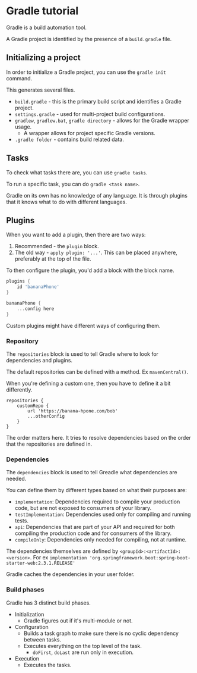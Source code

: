 # Gradle tutorial

Gradle is a build automation tool.

A Gradle project is identified by the presence of a `build.gradle` file.

## Initializing a project

In order to initialize a Gradle project, you can use the `gradle init` command.

This generates several files.

* `build.gradle` - this is the primary build script and identifies a Gradle project.
* `settings.gradle` - used for multi-project build configurations.
* `gradlew`, `gradlew.bat`, `gradle directory` - allows for the Gradle wrapper usage. 
  * A wrapper allows for project specific Gradle versions.
* `.gradle folder` - contains build related data.

## Tasks

To check what tasks there are, you can use `gradle tasks`.

To run a specific task, you can do `gradle <task name>`.

Gradle on its own has no knowledge of any language. 
It is through plugins that it knows what to do with different languages.

## Plugins

When you want to add a plugin, then there are two ways:
1. Recommended - the `plugin` block.
2. The old way - `apply plugin: '...'`. This can be placed anywhere, preferably at the top of the file.

To then configure the plugin, you'd add a block with the block name.

```build.gradle
plugins {
    id 'bananaPhone'
}

bananaPhone {
    ...config here
}
```

Custom plugins might have different ways of configuring them.

### Repository

The `repositories` block is used to tell Gradle where to look for dependencies and plugins.

The default repositories can be defined with a method. Ex `mavenCentral()`.

When you're defining a custom one, then you have to define it a bit differently.
```
repositories {
    customRepo {
        url 'https://banana-hpone.com/bob'
        ...otherConfig
    }
}
```

The order matters here. It tries to resolve dependencies based on the order that the repositories are defined in.

### Dependencies

The `dependencies` block is used to tell Greadle what dependencies are needed.

You can define them by different types based on what their purposes are:
* `implementation`: Dependencies required to compile your production code, but are not exposed to consumers of your library.
* `testImplementation`: Dependencies used only for compiling and running tests.
* `api`: Dependencies that are part of your API and required for both compiling the production code and for consumers of the library.
* `compileOnly`: Dependencies only needed for compiling, not at runtime.

The dependencies themselves are defined by `<groupId>:<artifactId>:<version>`.
For ex `implementation 'org.springframework.boot:spring-boot-starter-web:2.3.1.RELEASE'`

Gradle caches the dependencies in your user folder.

### Build phases

Gradle has 3 distinct build phases.

* Initialization
  * Gradle figures out if it's multi-module or not.
* Configuration
  * Builds a task graph to make sure there is no cyclic dependency between tasks.
  * Executes everything on the top level of the task.
    * `doFirst`, `doLast` are run only in execution.
* Execution
  * Executes the tasks.